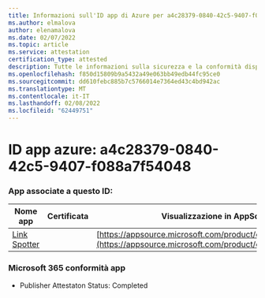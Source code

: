 ```yaml
---
title: Informazioni sull'ID app di Azure per a4c28379-0840-42c5-9407-f088a7f54048
ms.author: elmalova
author: elenamalova
ms.date: 02/07/2022
ms.topic: article
ms.service: attestation
certification_type: attested
description: Tutte le informazioni sulla sicurezza e la conformità disponibili per a4c28379-0840-42c5-9407-f088a7f54048.
ms.openlocfilehash: f850d15809b9a5432a49e063bb49edb44fc95ce0
ms.sourcegitcommit: dd610febc885b7c5766014e7364ed43c4bd942ac
ms.translationtype: MT
ms.contentlocale: it-IT
ms.lasthandoff: 02/08/2022
ms.locfileid: "62449751"
---
```

# <a name="azure-app-id-a4c28379-0840-42c5-9407-f088a7f54048"></a>ID app azure: a4c28379-0840-42c5-9407-f088a7f54048


### <a name="apps-associated-with-this-id"></a>App associate a questo ID:
| **Nome app** | **Certificata** | **Visualizzazione in AppSource** |
|--------------|---------------|-----------------------|
| [Link Spotter](https://docs.microsoft.com/microsoft-365-app-certification/forward/WA200003092) |  | [https://appsource.microsoft.com/product/office/WA200003092](https://appsource.microsoft.com/product/office/WA200003092) |

### <a name="microsoft-365-app-compliance-status"></a>Microsoft 365 conformità app
- Publisher Attestaton Status: Completed
